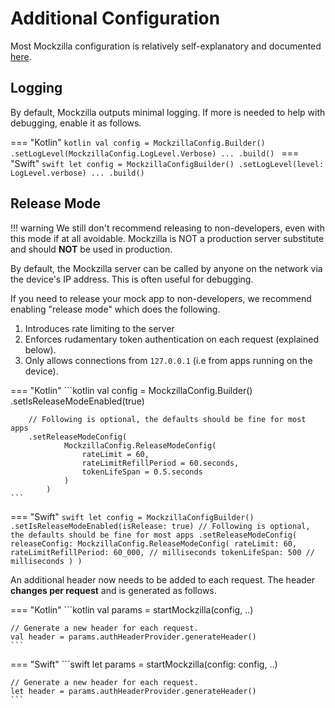 
# Additional Configuration

Most Mockzilla configuration is relatively self-explanatory and documented [here](../dokka/mockzilla-common/com.apadmi.mockzilla.lib.models/-mockzilla-config/-builder/index.html).

## Logging

By default, Mockzilla outputs minimal logging. If more is needed to help with debugging, enable it as follows.

=== "Kotlin"
    ```kotlin
    val config = MockzillaConfig.Builder()
        .setLogLevel(MockzillaConfig.LogLevel.Verbose)
        ...
        .build()
    ```
=== "Swift"
    ```swift
    let config = MockzillaConfigBuilder()
        .setLogLevel(level: LogLevel.verbose)
        ...
        .build()
    ```

## Release Mode

!!! warning
    We still don't recommend releasing to non-developers, even with this mode if at all avoidable.
    Mockzilla is NOT a production server substitute and should **NOT** be used in production.


By default, the Mockzilla server can be called by anyone on the network via the device's IP address. This is often useful for debugging.

If you need to release your mock app to non-developers, we recommend enabling "release mode" which does the following.

1. Introduces rate limiting to the server
2. Enforces rudamentary token authentication on each request (explained below).
3. Only allows connections from `127.0.0.1` (i.e from apps running on the device).


=== "Kotlin"
    ```kotlin
    val config = MockzillaConfig.Builder()
        .setIsReleaseModeEnabled(true)
        
        // Following is optional, the defaults should be fine for most apps
        .setReleaseModeConfig(
                MockzillaConfig.ReleaseModeConfig(
                    rateLimit = 60,
                    rateLimitRefillPeriod = 60.seconds,
                    tokenLifeSpan = 0.5.seconds
                )
            )
    ```
=== "Swift"
    ```swift
    let config = MockzillaConfigBuilder()
        .setIsReleaseModeEnabled(isRelease: true)
         // Following is optional, the defaults should be fine for most apps
        .setReleaseModeConfig(
            releaseConfig: MockzillaConfig.ReleaseModeConfig(
                rateLimit: 60,
                rateLimitRefillPeriod: 60_000, // milliseconds
                tokenLifeSpan: 500 // milliseconds
            )
        )
    ```

An additional header now needs to be added to each request. The header **changes per request** and is generated as follows.

=== "Kotlin"
    ```kotlin
    val params = startMockzilla(config, ..)

    // Generate a new header for each request.
    val header = params.authHeaderProvider.generateHeader()
    ```
=== "Swift"
    ```swift
    let params = startMockzilla(config: config, ..)

    // Generate a new header for each request.
    let header = params.authHeaderProvider.generateHeader()
    ```